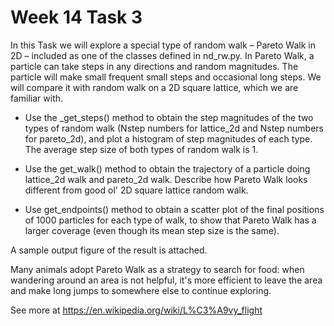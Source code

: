 # Week 14 Task 3

In this Task we will explore a special type of random walk – Pareto Walk in 2D – included as one of the classes defined in nd_rw.py. In Pareto Walk, a particle can take steps in any directions and random magnitudes. The particle will make small frequent small steps and occasional long steps. We will compare it with random walk on a 2D square lattice, which we are familiar with.

- Use the _get_steps() method to obtain the step magnitudes of the two types of random walk (Nstep numbers for lattice_2d and Nstep numbers for pareto_2d), and plot a histogram of step magnitudes of each type. The average step size of both types of random walk is 1. 

- Use the get_walk() method to obtain the trajectory of a particle doing lattice_2d walk and pareto_2d walk. Describe how Pareto Walk looks different from good ol' 2D square lattice random walk.

- Use get_endpoints() method to obtain a scatter plot of the final positions of 1000  particles for each type of walk, to show that Pareto Walk has a larger coverage (even though its mean step size is the same).

A sample output figure of the result is attached.

Many animals adopt Pareto Walk as a strategy to search for food: when wandering around an area is not helpful, it's more efficient to leave the area and make long jumps to somewhere else to continue exploring.

See more at https://en.wikipedia.org/wiki/L%C3%A9vy_flight